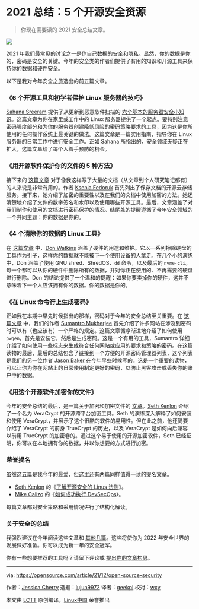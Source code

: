 [#]: subject: "5 open source security resources from 2021"
[#]: via: "https://opensource.com/article/21/12/open-source-security"
[#]: author: "Jessica Cherry https://opensource.com/users/cherrybomb"
[#]: collector: "lujun9972"
[#]: translator: "geekpi"
[#]: reviewer: "wxy"
[#]: publisher: "wxy"
[#]: url: "https://linux.cn/article-14134-1.html"

2021 总结：5 个开源安全资源
======

> 你现在需要读的 2021 安全总结文章。

![](https://img.linux.net.cn/data/attachment/album/202112/31/112208zcc0ccatn8mkvddk.jpg)

2021 年我们最常见的讨论之一是你自己数据的安全和隐私。显然，你的数据是你的，密码是安全的关键。今年的安全类的作者们提供了有用的知识和开源工具来保持你的数据和硬件安全。

以下是我对今年安全之旅选出的前五篇文章。

### 《6 个开源工具和初学者保护 Linux 服务器的技巧》

[Sahana Sreeram][3] 提供了从更新到恶意软件扫描的 [六个基本的服务器安全小知识][2]。这篇文章为你在家里或工作中的 Linux 服务器提供了一个起点。要特别注意密码强度部分和为你的服务器创建降低风险的密码策略要求的工具，因为这是你所使用的任何操作系统上最关键的做法。这篇文章是一篇实用指南，指导你在 Linux 服务器的日常工作中进行安全工作。正如 Sahana 所指出的，安全领域无疑正在扩大，这篇文章给了每个人着手预防的机会。

### 《用开源软件保护你的文件的 5 种方法》

接下来的 [这篇文章][4] 对于像我这样写了大量的文档（从文章到个人研究笔记都有）的人来说是非常有用的。作者 [Ksenia Fedoruk][5] 首先列出了保存文档的开源云存储服务。接下来，她介绍了加密的重要性以及在我们的文档中使用加密的方法。她还清楚地介绍了文件的数字签名和水印以及使用哪些开源工具。最后，文章涵盖了对我们制作和使用的文档进行密码保护的情况。结尾处的提醒遵循了今年安全领域的一个共同主题：你的数据是你的。

### 《4 个清除你的数据的 Linux 工具》

在 [这篇文章][6] 中，[Don Watkins][7] 涵盖了硬件的用途和维护。它以一系列擦除硬盘的工具作为引子，这样你的数据就不能被下一个使用设备的人拿走。在几个小的演练中，Don 涵盖了使用 GNU shred、ShredOS、`dd` 命令，以及最后的 `nvme-cli`。每一个都可以从你的硬件中删除所有的数据，并对你正在使用的、不再需要的硬盘进行删除。Don 的结论提供了一个温和的提醒：如果你要卖掉你的硬件，这并不意味着下一个人应该拥有你的数据。你的数据是你的。

### 《在 Linux 命令行上生成密码》

正如我在本期中早先时候指出的那样，密码对于今年的安全总结至关重要。在 [这篇文章][8] 中，我们的作者 [Sumantro Mukherjee][9] 首先介绍了许多网站在涉及到密码时可以有（也应该有）一个严格的规定。这篇文章循序渐进地介绍了如何使用 `pwgen`，首先是安装它，然后是生成密码。这是一个有用的工具，Sumantro 详细介绍了如何使用一些标志来生成符合任何网站或应用的要求和策略的密码。在这篇读物的最后，最后的总结包含了链接到一个方便的开源密码管理器列表，这个列表是我们的另一位作者 [Jason Baker][10] 在今年早些时候写的。这是一个重要的读物，可以让你为你在网站上的日常使用制定更好的密码，以防止黑客攻击或丢失你的账户中的数据。

### 《用这个开源软件加密你的文件》

今年的安全总结的最后，是一篇关于加密和加密文件的 [文章][11]。[Seth Kenlon][12] 介绍了一个名为 VeraCrypt 的开源跨平台加密工具。Seth 的演练深入解释了如何安装和使用 VeraCrypt，并展示了这个很酷的软件的易用性。但在此之前，他还简要介绍了 VeraCrypt 的前身 TrueCrypt 的历史，以及 VeraCrypt 是如何向后兼容以前用 TrueCrypt 的加密卷的。通过这个易于使用的开源加密软件，Seth 已经证明，你可以在本地拥有你的数据，并以你想要的方式进行加密。

### 荣誉提名

虽然这五篇是我今年的最爱，但这里还有两篇同样值得一读的提名文章。

  * [Seth Kenlon][12] 的《[了解开源安全的 Linus 法则][13]》。
  * [Mike Calizo][14] 的《[如何成功执行 DevSecOps][15]》。

每篇文章都对安全策略和采用情况进行了结构化解读。

### 关于安全的总结

我强烈建议在今年阅读这些文章和 [其他几篇][16]。这些将使你为 2022 年安全世界的发展做好准备。你可以成为新一年的安全冠军。

你有一些想要推荐的工具吗？请留下评论或 [提出你的文章构思][17]。

--------------------------------------------------------------------------------

via: https://opensource.com/article/21/12/open-source-security

作者：[Jessica Cherry][a]
选题：[lujun9972][b]
译者：[geekpi](https://github.com/geekpi)
校对：[wxy](https://github.com/wxy)

本文由 [LCTT](https://github.com/LCTT/TranslateProject) 原创编译，[Linux中国](https://linux.cn/) 荣誉推出

[a]: https://opensource.com/users/cherrybomb
[b]: https://github.com/lujun9972
[1]: https://opensource.com/sites/default/files/styles/image-full-size/public/lead-images/rh_003601_05_mech_osyearbook2016_security_cc.png?itok=3V07Lpko (A secure lock.)
[2]: https://opensource.com/article/21/4/securing-linux-servers
[3]: https://opensource.com/users/sahanasreeram01gmailcom
[4]: https://opensource.com/article/21/4/secure-documents-open-source
[5]: https://opensource.com/users/ksenia-fedoruk
[6]: https://opensource.com/article/21/10/linux-tools-erase-data
[7]: https://opensource.com/users/don-watkins
[8]: https://opensource.com/article/21/7/generate-passwords-pwgen
[9]: https://opensource.com/users/sumantro
[10]: https://opensource.com/users/jason-baker
[11]: https://opensource.com/article/21/4/open-source-encryption
[12]: https://opensource.com/users/seth
[13]: http://opensource.com/article/21/2/open-source-security
[14]: https://opensource.com/users/mcalizo
[15]: http://opensource.com/article/21/2/devsecops
[16]: https://opensource.com/tags/security
[17]: https://opensource.com/how-submit-article
